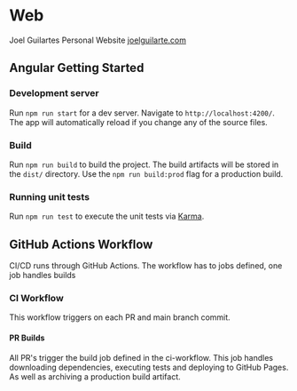 # Web

Joel Guilartes Personal Website [joelguilarte.com](http://joelguilarte.com)

## Angular Getting Started

### Development server

Run `npm run start` for a dev server. Navigate to `http://localhost:4200/`. The app will automatically reload if you change any of the source files.

### Build

Run `npm run build` to build the project. The build artifacts will be stored in the `dist/` directory. Use the `npm run build:prod` flag for a production build.

### Running unit tests

Run `npm run test` to execute the unit tests via [Karma](https://karma-runner.github.io).

## GitHub Actions Workflow

CI/CD runs through GitHub Actions. The workflow has to jobs defined, one job handles builds

### CI Workflow

This workflow triggers on each PR and main branch commit.

#### PR Builds

All PR's trigger the build job defined in the ci-workflow. This job handles downloading dependencies, executing tests and deploying to GitHub Pages. As well as archiving a production build artifact.
